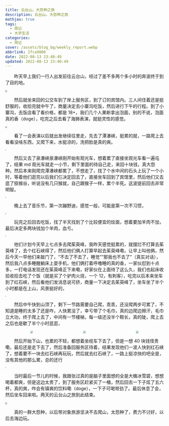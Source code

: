 ```yaml
---
title: 云台山，大怨种之旅
description: 云台山，大怨种之旅
mathjax: true
tags:
  - 周记
  - 大学生活
categories:
  - 周记
cover: /assets/blog_bg/weekly_report.webp
abbrlink: 2fca9806
date: 2022-08-13 23:40:49
updated: 2022-08-13 23:40:49
---
```


&emsp;&emsp;昨天早上我们一行人出发前往云台山，经过了差不多两个多小时的奔波终于到了目的地。

<img src="https://cdn.staticaly.com/gh/1405720461/blog_img@main/weekly_report/15.webp" style="zoom:40%;" />

&emsp;&emsp;然后就坐来回的公交车到了岸上服务区，到了订的宾馆内。三人间住着还是挺舒服的，收拾完就中午了，商量决定去小寨沟吃饭，然后进行下午的行程。到了小寨沟，去饭店看了看价格，都是 18+，我们几个人果断拿出泡面，别的不说，泡面真的香（doge），吃完之后去看了海狮表演，就挺灵性的感觉。

<img src="https://cdn.staticaly.com/gh/1405720461/blog_img@main/weekly_report/16.webp" style="zoom:40%;" />

&emsp;&emsp;看了一会表演以后就出发继续往里走，先去了潭瀑峡，挺累的就，一路爬上去看看没啥东西，又爬下来，水挺凉的，洗把脸是真的爽。

<img src="https://cdn.staticaly.com/gh/1405720461/blog_img@main/weekly_report/17.webp" style="zoom:20%;" />

&emsp;&emsp;然后又去了泉瀑峡泉瀑峡刚开始有观光车，想着累了直接坐观光车看一遍屯了，结果 md 观光车就走一小节，剩下里面的待自己走，来回十块钱，真大怨种。然后本来刚爬完潭瀑峡都累了，不想走了，找了个水中间的石头上玩了一个小时，等着他们逛完以后我们仨决定回去了，直接坐车回到了宾馆里，然后他们又去逛了猕猴谷，听说没有几只猴就，自己跟猴子一样，累个半死。这波提前回去非常明智。

<img src="https://cdn.staticaly.com/gh/1405720461/blog_img@main/weekly_report/18.webp" style="zoom:20%;" />

&emsp;&emsp;晚上去了音乐节，第一次蹦野迪，感觉一般，可能是第一次不习惯，

<img src="https://cdn.staticaly.com/gh/1405720461/blog_img@main/weekly_report/19.webp" style="zoom:20%;" />

&emsp;&emsp;玩完之后回去吃饭，找了半天找到了个比较便宜的烩面，想着要加羊肉不加，最后决定多两块钱加个羊肉，血亏。

<img src="https://cdn.staticaly.com/gh/1405720461/blog_img@main/weekly_report/20.webp" style="zoom:20%;" />

&emsp;&emsp;他们计划今天早上七点多去爬茱萸峰，我昨天感觉挺累的，就摆烂不打算去茱萸峰了，去个红石峡得了，然后他们俩人打算早起去茱萸峰嘞，让早上叫他俩，然后今天一早他们来敲门了，“不去了不去了，睡觉”“那我也不去了”（真实对话），然后我八点多睡醒躺床上耍手机，他们俩打着呼噜睡的真的香，一家伙怼到十点多，一打电话发现还在茱萸峰正下来嘞，好家伙在上面待了这么久，我们也起床收拾收拾去吃了个饭（就是买了个驴肉火烧，一个 12，有刺客），吃完以后本来坐车到了红石峡，然后看他们发消息说可挤，商量一下决定去茱萸峰了，坐车坐了半个小时都是在上山，风景挺好的，

<img src="https://cdn.staticaly.com/gh/1405720461/blog_img@main/weekly_report/21.webp" style="zoom:20%;" />

&emsp;&emsp;然后中午快到山顶了，剩下一节路需要自己爬，乖乖，还没爬两步可累了，不知道是睡的太多了还是咋，人快累没了，幸亏带了个毛巾，真的边爬边擦汗，毛巾立大功，终于爬上去了，中间有一节楼梯，每一级还没半个鞋长，真的陡，爬上去之后也是歇了半个小时逛逛，

<div style="display:flex;justify-content:space-around">
<img src="https://cdn.staticaly.com/gh/1405720461/blog_img@main/weekly_report/22.webp" style="zoom:50%;" />
<img src="https://cdn.staticaly.com/gh/1405720461/blog_img@main/weekly_report/23.webp" style="zoom:50%;" />
<img src="https://cdn.staticaly.com/gh/1405720461/blog_img@main/weekly_report/24.webp" style="zoom:50%;" />
</div>

&emsp;&emsp;然后开始下山，也累的不轻，都想着坐缆车下去了，但是一想 40 块钱怪贵嘞，最后还是走下去了，然后准备回服务区待着，结果发现他们一波人快到红石峡了，想着要不一块去红石峡再玩玩，然后就去红石峡了，一路上挺凉快的吧全是，没有其他的那么累，总的还行

<img src="https://cdn.staticaly.com/gh/1405720461/blog_img@main/weekly_report/25.webp" style="zoom:20%;" />

&emsp;&emsp;当时最后一节儿的时候，我跟张过真的是脑子里面想的全是大桶冰雪碧，想想喝着都爽，但是这边太贵了，到了服务区赶紧买了一桶，然后回去一下子炫了五六杯，真的爽，咋会有镇爽的饮料嘞（doge），一下子可喝带劲了。最后休息了会，然后坐车回来啦。两天的云台山之旅到此结束。

<img src="https://cdn.staticaly.com/gh/1405720461/blog_img@main/weekly_report/26.webp" style="zoom:40%;" />

&emsp;&emsp;真的一群大怨种，以后带对象旅游坚决不去爬山，太怨种了，费力不讨好，以后去海边玩。
